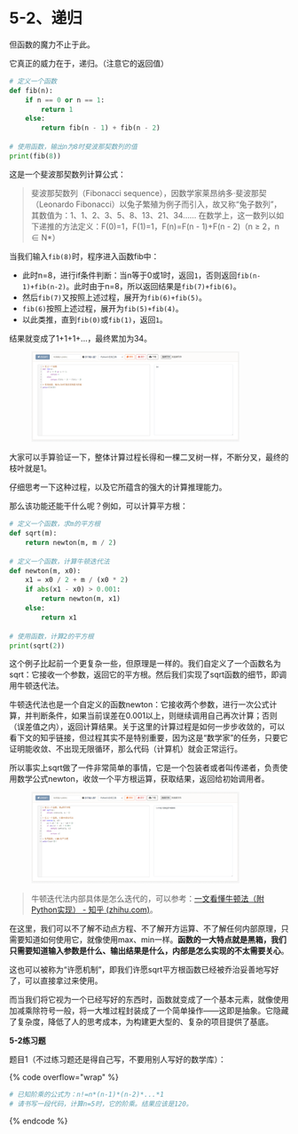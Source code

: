 # 5-2、递归

但函数的魔力不止于此。

它真正的威力在于，递归。（注意它的返回值）

```python
# 定义一个函数
def fib(n):
    if n == 0 or n == 1:
        return 1
    else:
        return fib(n - 1) + fib(n - 2)

# 使用函数，输出n为8时斐波那契数列的值
print(fib(8))
```

这是一个斐波那契数列计算公式：

> 斐波那契数列（Fibonacci sequence），因数学家莱昂纳多·斐波那契（Leonardo Fibonacci）以兔子繁殖为例子而引入，故又称“兔子数列”，其数值为：1、1、2、3、5、8、13、21、34…… 在数学上，这一数列以如下递推的方法定义：F(0)=1，F(1)=1，F(n)=F(n - 1)+F(n - 2)（n ≥ 2，n ∈ N\*）

当我们输入`fib(8)`时，程序进入函数fib中：

* 此时n=8，进行if条件判断：当n等于0或1时，返回`1`，否则返回`fib(n-1)+fib(n-2)`。此时由于n=8，所以返回结果是`fib(7)+fib(6)`。
* 然后`fib(7)`又按照上述过程，展开为`fib(6)+fib(5)`。
* `fib(6)`按照上述过程，展开为`fib(5)+fib(4)`。
* 以此类推，直到`fib(0)`或`fib(1)`，返回`1`。

结果就变成了1+1+1+...，最终累加为34。

<figure><img src="../.gitbook/assets/屏幕截图 2024-04-23 155002.png" alt="" width="375"><figcaption></figcaption></figure>

大家可以手算验证一下，整体计算过程长得和一棵二叉树一样，不断分叉，最终的枝叶就是1。

仔细思考一下这种过程，以及它所蕴含的强大的计算推理能力。

那么该功能还能干什么呢？例如，可以计算平方根：

```python
# 定义一个函数，求m的平方根
def sqrt(m):
    return newton(m, m / 2)

# 定义一个函数，计算牛顿迭代法
def newton(m, x0):
    x1 = x0 / 2 + m / (x0 * 2)
    if abs(x1 - x0) > 0.001:
        return newton(m, x1)
    else:
        return x1

# 使用函数，计算2的平方根
print(sqrt(2))
```

这个例子比起前一个更复杂一些，但原理是一样的。我们自定义了一个函数名为sqrt：它接收一个参数，返回它的平方根。然后我们实现了sqrt函数的细节，即调用牛顿迭代法。

牛顿迭代法也是一个自定义的函数newton：它接收两个参数，进行一次公式计算，并判断条件，如果当前误差在0.001以上，则继续调用自己再次计算；否则（误差值之内），返回计算结果。关于这里的计算过程是如何一步步收敛的，可以看下文的知乎链接，但过程其实不是特别重要，因为这是“数学家”的任务，只要它证明能收敛、不出现无限循环，那么代码（计算机）就会正常运行。

所以事实上sqrt做了一件非常简单的事情，它是一个包装者或者叫传递者，负责使用数学公式newton，收敛一个平方根运算，获取结果，返回给初始调用者。

<figure><img src="../.gitbook/assets/图片-20240422210644-t39vene.png" alt="" width="375"><figcaption></figcaption></figure>

> 牛顿迭代法内部具体是怎么迭代的，可以参考：[一文看懂牛顿法（附Python实现） - 知乎 (zhihu.com)](https://zhuanlan.zhihu.com/p/105265432)。

在这里，我们可以不了解不动点方程、不了解开方运算、不了解任何内部原理，只需要知道如何使用它，就像使用max、min一样。**函数的一大特点就是黑箱，我们只需要知道输入参数是什么、输出结果是什么，内部是怎么实现的不太需要关心**。

这也可以被称为“许愿机制”，即我们许愿sqrt平方根函数已经被乔治妥善地写好了，可以直接拿过来使用。

而当我们将它视为一个已经写好的东西时，函数就变成了一个基本元素，就像使用加减乘除符号一般，将一大堆过程封装成了一个简单操作——这即是抽象。它隐藏了复杂度，降低了人的思考成本，为构建更大型的、复杂的项目提供了基底。



**5-2练习题**

题目1（不过练习题还是得自己写，不要用别人写好的数学库）：

{% code overflow="wrap" %}
```python
# 已知阶乘的公式为：n!=n*(n-1)*(n-2)*...*1
# 请书写一段代码，计算n=5时，它的阶乘。结果应该是120。
```
{% endcode %}

